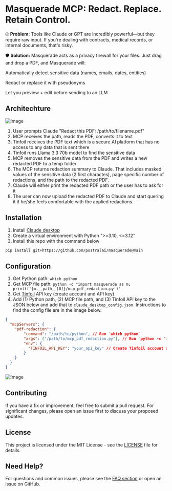 # Masquerade MCP: Redact. Replace. Retain Control.

🤐 **Problem:** Tools like Claude or GPT are incredibly powerful—but they require raw input. If you're dealing with contracts, medical records, or internal documents, that's risky.

🛡️ **Solution:** Masquerade acts as a privacy firewall for your files. Just drag and drop a PDF, and Masquerade will:

Automatically detect sensitive data (names, emails, dates, entities)

Redact or replace it with pseudonyms

Let you preview + edit before sending to an LLM

## Architechture

![Image](https://github.com/user-attachments/assets/96002c8b-5839-4499-814e-e603d95e7c82)

1. User prompts Claude "Redact this PDF: /path/to/filename.pdf"
1. MCP receives the path, reads the PDF, converts it to text
1. Tinfoil receives the PDF text which is a secure AI platform that has no access to any data that is sent there
1. Tinfoil runs Llama 3.3 70b model to find the sensitive data
1. MCP removes the sensitive data from the PDF and writes a new redacted PDF to a temp folder
1. The MCP returns redaction summary to Claude. That includes masked values of the sensitive data (2 first charactes), page specific number of redactions, and the path to the redacted PDF.
1. Claude will either print the redacted PDF path or the user has to ask for it
1. The user can now upload the redacted PDF to Claude and start quering it if he/she feels comfortable with the applied redactions.

## Installation

1. Install [Claude desktop](https://claude.ai/download)
1. Create a virtual environment with Python ">=3.10, <=3.12"
1. Install this repo with the command below

```bash
pip install git+https://github.com/postralai/masquerade@main
```

## Configuration

1. Get Python path: `which python`
1. Get MCP file path: `python -c "import masquerade as m; print(f'{m.__path__[0]}/mcp_pdf_redaction.py')"`
1. Get [Tinfoil](https://tinfoil.sh) API key (create account and API key)
1. Add (1) Python path, (2) MCP file path, and (3) Tinfoil API key to the JSON below and add that to `claude_desktop_config.json`. Instructions to find the config file are in the image below.

```json
{
  "mcpServers": {
    "pdf-redaction": {
        "command": "/path/to/python", // Run `which python`
        "args": ["/path/to/mcp_pdf_redaction.py"], // Run `python -c "import masquerade as m; print(f'{m.__path__[0]}/mcp_pdf_redaction.py')"`
        "env": {
          "TINFOIL_API_KEY": "your_api_key" // Create Tinfoil account and paste API key
        }
    }
  }
}
```

![Image](https://github.com/user-attachments/assets/cfa56a1a-bec0-40e5-95d9-f4f36c43b95a)

## Contributing

If you have a fix or improvement, feel free to submit a pull request. For significant changes, please open an issue first to discuss your proposed updates.

## License

This project is licensed under the MIT License - see the [LICENSE](LICENSE) file for details.

## Need Help?

For questions and common issues, please see the [FAQ section](faq.md) or open an issue on GitHub.
